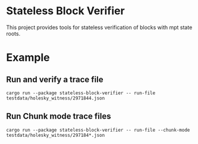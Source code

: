 # Stateless Block Verifier

This project provides tools for stateless verification of blocks with mpt state roots.

# Example

## Run and verify a trace file
```
cargo run --package stateless-block-verifier -- run-file testdata/holesky_witness/2971844.json
```

## Run Chunk mode trace files
```
cargo run --package stateless-block-verifier -- run-file --chunk-mode testdata/holesky_witness/297184*.json
```


